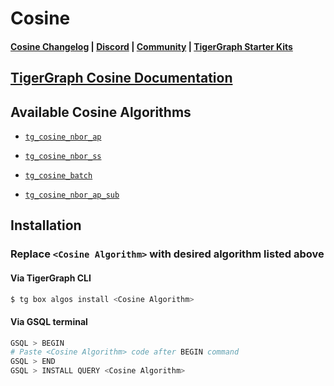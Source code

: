 
# Cosine

#### [Cosine Changelog](https://github.com/tigergraph/gsql-graph-algorithms/blob/master/algorithms/Similarity/cosine/CHANGELOG.md) | [Discord](https://discord.gg/vFbmPyvJJN) | [Community](https://community.tigergraph.com) | [TigerGraph Starter Kits](https://github.com/zrougamed/TigerGraph-Starter-Kits-Parser)

## [TigerGraph Cosine Documentation](https://docs.tigergraph.com/graph-algorithm-library/similarity/cosine-similarity-of-neighborhoods-batch)

## Available Cosine Algorithms 

* [`tg_cosine_nbor_ap`](https://github.com/tigergraph/gsql-graph-algorithms/blob/master/algorithms/Similarity/cosine/tg_cosine_nbor_ap.gsql)

* [`tg_cosine_nbor_ss`](https://github.com/tigergraph/gsql-graph-algorithms/blob/master/algorithms/Similarity/cosine/tg_cosine_nbor_ss.gsql)

* [`tg_cosine_batch`](https://github.com/tigergraph/gsql-graph-algorithms/blob/master/algorithms/Similarity/cosine/tg_cosine_batch.gsql)

* [`tg_cosine_nbor_ap_sub`](https://github.com/tigergraph/gsql-graph-algorithms/blob/master/algorithms/Similarity/cosine/tg_cosine_nbor_ap_sub.gsql)

## Installation 

### Replace `<Cosine Algorithm>` with desired algorithm listed above 

#### Via TigerGraph CLI

```bash
$ tg box algos install <Cosine Algorithm>
```

#### Via GSQL terminal

```bash
GSQL > BEGIN
# Paste <Cosine Algorithm> code after BEGIN command
GSQL > END 
GSQL > INSTALL QUERY <Cosine Algorithm>
```